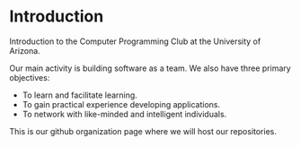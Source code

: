 Introduction
============

Introduction to the Computer Programming Club at the University of Arizona.

Our main activity is building software as a team.
We also have three primary objectives:
* To learn and facilitate learning.
* To gain practical experience developing applications.
* To network with like-minded and intelligent individuals.

This is our github organization page where we will host our repositories.
